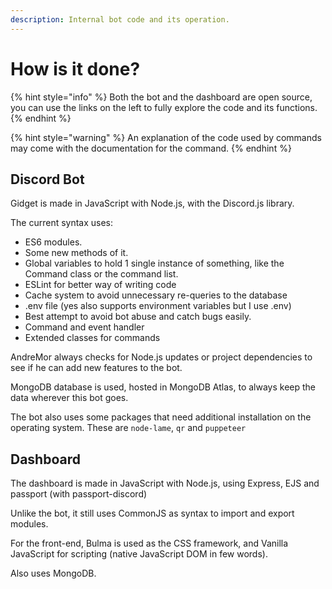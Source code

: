 ```yaml
---
description: Internal bot code and its operation.
---
```


# How is it done?

{% hint style="info" %}
Both the bot and the dashboard are open source, you can use the links on the left to fully explore the code and its functions.
{% endhint %}

{% hint style="warning" %}
An explanation of the code used by commands may come with the documentation for the command.
{% endhint %}

## Discord Bot

Gidget is made in JavaScript with Node.js, with the Discord.js library.

The current syntax uses:

* ES6 modules.
* Some new methods of it.
* Global variables to hold 1 single instance of something, like the Command class or the command list.
* ESLint for better way of writing code
* Cache system to avoid unnecessary re-queries to the database
* .env file \(yes also supports environment variables but I use .env\)
* Best attempt to avoid bot abuse and catch bugs easily.
* Command and event handler
* Extended classes for commands

AndreMor always checks for Node.js updates or project dependencies to see if he can add new features to the bot.

MongoDB database is used, hosted in MongoDB Atlas, to always keep the data wherever this bot goes.

The bot also uses some packages that need additional installation on the operating system. These are `node-lame`, `qr` and `puppeteer`

## Dashboard

The dashboard is made in JavaScript with Node.js, using Express, EJS and passport \(with passport-discord\)

Unlike the bot, it still uses CommonJS as syntax to import and export modules. 

For the front-end, Bulma is used as the CSS framework, and Vanilla JavaScript for scripting \(native JavaScript DOM in few words\).

Also uses MongoDB.

